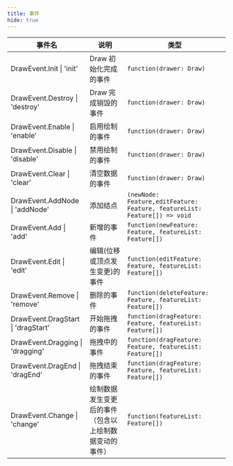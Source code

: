 ```yaml
---
title: 事件
hide: true
---
```


| 事件名                                 | 说明                                                   | 类型                                                                      |
| -------------------------------------- | ------------------------------------------------------ | ------------------------------------------------------------------------- |
| DrawEvent.Init &#124; 'init'           | Draw 初始化完成的事件                                  | `function(drawer: Draw)`                                                  |
| DrawEvent.Destroy &#124; 'destroy'     | Draw 完成销毁的事件                                    | `function(drawer: Draw)`                                                  |
| DrawEvent.Enable &#124; 'enable'       | 启用绘制的事件                                         | `function(drawer: Draw)`                                                  |
| DrawEvent.Disable &#124; 'disable'     | 禁用绘制的事件                                         | `function(drawer: Draw)`                                                  |
| DrawEvent.Clear &#124; 'clear'         | 清空数据的事件                                         | `function(drawer: Draw)`                                                  |
| DrawEvent.AddNode &#124; 'addNode'     | 添加结点                                               | `(newNode: Feature,editFeature: Feature, featureList: Feature[]) => void` |
| DrawEvent.Add &#124; 'add'             | 新增的事件                                             | `function(newFeature: Feature, featureList: Feature[])`                   |
| DrawEvent.Edit &#124; 'edit'           | 编辑(位移或顶点发生变更)的事件                         | `function(editFeature: Feature, featureList: Feature[])`                  |
| DrawEvent.Remove &#124; 'remove'       | 删除的事件                                             | `function(deleteFeature: Feature, featureList: Feature[])`                |
| DrawEvent.DragStart &#124; 'dragStart' | 开始拖拽的事件                                         | `function(dragFeature: Feature, featureList: Feature[])`                  |
| DrawEvent.Dragging &#124; 'dragging'   | 拖拽中的事件                                           | `function(dragFeature: Feature, featureList: Feature[])`                  |
| DrawEvent.DragEnd &#124; 'dragEnd'     | 拖拽结束的事件                                         | `function(dragFeature: Feature, featureList: Feature[])`                  |
| DrawEvent.Change &#124; 'change'       | 绘制数据发生变更后的事件（包含以上绘制数据变动的事件） | `function(featureList: Feature[])`                                        |
